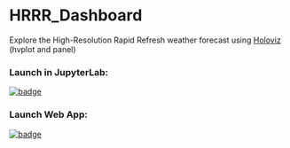 # HRRR_Dashboard
Explore the High-Resolution Rapid Refresh weather forecast using [Holoviz](holoviz.org) (hvplot and panel)

### Launch in JupyterLab: 

[![badge](https://img.shields.io/static/v1.svg?logo=Jupyter&label=Pangeo+Binder&message=AWS+us-west-2&color=green)](https://aws-uswest2-binder.pangeo.io/v2/gh/reproducible-notebooks/HRRR_Dashboard/binder?urlpath=git-pull?repo=https://github.com/reproducible-notebooks/HRRR_Dashboard%26amp%3Bbranch=main%26amp%3Burlpath=lab/tree/Bathy_Explorer/Bathy_Explorer.ipynb%3Fautodecode)

### Launch Web App: 

[![badge](https://img.shields.io/static/v1.svg?logo=Jupyter&label=Binder&message=Panel+app&color=green)](https://mybinder.org/v2/gh/reproducible-notebooks/Bathy_Explorer.git/HEAD?urlpath=panel/Bathy_Explorer)
